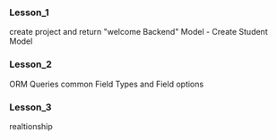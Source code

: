 ### Lesson_1 ###
create project and return "welcome Backend"
Model - Create Student Model


### Lesson_2 ###
ORM Queries
common Field Types and Field options

### Lesson_3 ###
realtionship